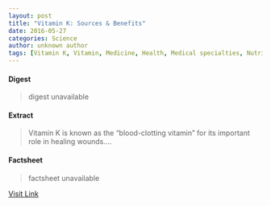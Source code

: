 ```yaml
---
layout: post
title: "Vitamin K: Sources & Benefits"
date: 2016-05-27
categories: Science
author: unknown author
tags: [Vitamin K, Vitamin, Medicine, Health, Medical specialties, Nutrition, Food and drink]
---
```



#### Digest
>digest unavailable

#### Extract
>Vitamin K is known as the “blood-clotting vitamin” for its important role in healing wounds....

#### Factsheet
>factsheet unavailable

[Visit Link](http://www.livescience.com/51908-vitamin-k.html)


